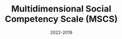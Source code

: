 ---
date: "2022-2019"
external_link: ""
image:
  caption:
  focal_point: Smart
links:
slides:
summary:
tags:
- psychometrics
title: Multidimensional Social Competency Scale (MSCS)
url_code: ""
url_pdf: ""
url_slides: ""
url_video: ""
---